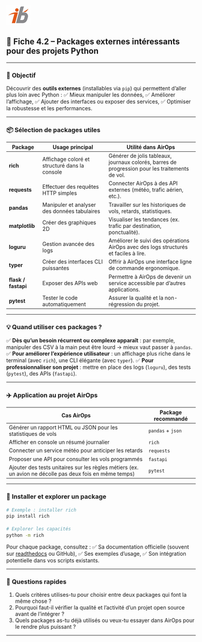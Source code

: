 ![Logo](images\logo.png)


## 🧩 Fiche 4.2 – Packages externes intéressants pour des projets Python

---

### 🎯 **Objectif**

Découvrir des **outils externes** (installables via `pip`) qui permettent d’aller plus loin avec Python :
✅ Mieux manipuler les données,
✅ Améliorer l’affichage,
✅ Ajouter des interfaces ou exposer des services,
✅ Optimiser la robustesse et les performances.

---

### 📦 **Sélection de packages utiles**

| Package             | Usage principal                               | Utilité dans AirOps                                                                             |
| ------------------- | --------------------------------------------- | ----------------------------------------------------------------------------------------------- |
| **rich**            | Affichage coloré et structuré dans la console | Générer de jolis tableaux, journaux colorés, barres de progression pour les traitements de vol. |
| **requests**        | Effectuer des requêtes HTTP simples           | Connecter AirOps à des API externes (météo, trafic aérien, etc.).                               |
| **pandas**          | Manipuler et analyser des données tabulaires  | Travailler sur les historiques de vols, retards, statistiques.                                  |
| **matplotlib**      | Créer des graphiques 2D                       | Visualiser les tendances (ex. trafic par destination, ponctualité).                             |
| **loguru**          | Gestion avancée des logs                      | Améliorer le suivi des opérations AirOps avec des logs structurés et faciles à lire.            |
| **typer**           | Créer des interfaces CLI puissantes           | Offrir à AirOps une interface ligne de commande ergonomique.                                    |
| **flask / fastapi** | Exposer des APIs web                          | Permettre à AirOps de devenir un service accessible par d’autres applications.                  |
| **pytest**          | Tester le code automatiquement                | Assurer la qualité et la non-régression du projet.                                              |

---

### 💡 **Quand utiliser ces packages ?**

✅ **Dès qu’un besoin récurrent ou complexe apparaît** : par exemple, manipuler des CSV à la main peut être lourd → mieux vaut passer à `pandas`.
✅ **Pour améliorer l’expérience utilisateur** : un affichage plus riche dans le terminal (avec `rich`), une CLI élégante (avec `typer`).
✅ **Pour professionnaliser son projet** : mettre en place des logs (`loguru`), des tests (`pytest`), des APIs (`fastapi`).

---

### ✈️ **Application au projet AirOps**

| Cas AirOps                                                                                               | Package recommandé |
| -------------------------------------------------------------------------------------------------------- | ------------------ |
| Générer un rapport HTML ou JSON pour les statistiques de vols                                            | `pandas` + `json`  |
| Afficher en console un résumé journalier                                                                 | `rich`             |
| Connecter un service météo pour anticiper les retards                                                    | `requests`         |
| Proposer une API pour consulter les vols programmés                                                      | `fastapi`          |
| Ajouter des tests unitaires sur les règles métiers (ex. un avion ne décolle pas deux fois en même temps) | `pytest`           |

---

### 🔧 **Installer et explorer un package**

```bash
# Exemple : installer rich
pip install rich

# Explorer les capacités
python -m rich
```

Pour chaque package, consultez :
✅ Sa documentation officielle (souvent sur [readthedocs](https://readthedocs.org) ou GitHub),
✅ Ses exemples d’usage,
✅ Son intégration potentielle dans vos scripts existants.

---

### 🧪 **Questions rapides**

1. Quels critères utilises-tu pour choisir entre deux packages qui font la même chose ?
2. Pourquoi faut-il vérifier la qualité et l’activité d’un projet open source avant de l’intégrer ?
3. Quels packages as-tu déjà utilisés ou veux-tu essayer dans AirOps pour le rendre plus puissant ?

---
